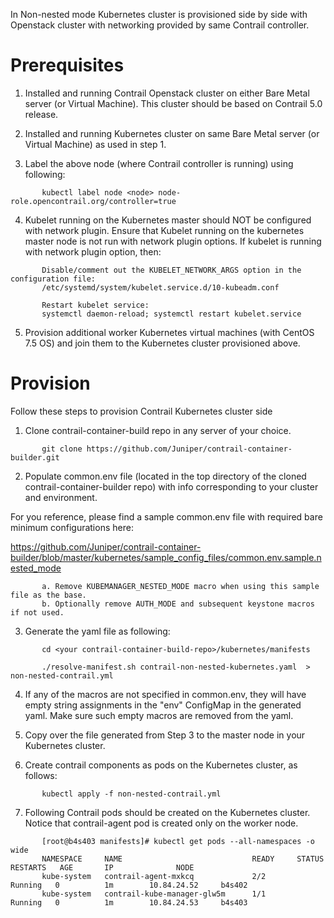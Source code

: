 In Non-nested mode Kubernetes cluster is provisioned side by side with Openstack cluster with networking provided by same Contrail controller.

# __Prerequisites__

1. Installed and running Contrail Openstack cluster on either Bare Metal server (or Virtual Machine).
   This cluster should be based on Contrail 5.0 release.

2. Installed and running Kubernetes cluster on same Bare Metal server (or Virtual Machine) as used in step 1.

3. Label the above node (where Contrail controller is running) using following:

```
       kubectl label node <node> node-role.opencontrail.org/controller=true
```

4. Kubelet running on the Kubernetes master should NOT be configured with network plugin.
      Ensure that Kubelet running on the kubernetes master node is not run with network plugin options. If kubelet is running with network plugin option, then:
```
       Disable/comment out the KUBELET_NETWORK_ARGS option in the configuration file:
       /etc/systemd/system/kubelet.service.d/10-kubeadm.conf

       Restart kubelet service:
       systemctl daemon-reload; systemctl restart kubelet.service       
```

5. Provision additional worker Kubernetes virtual machines (with CentOS 7.5 OS) and join them to the Kubernetes cluster provisioned above.

# __Provision__
Follow these steps to provision Contrail Kubernetes cluster side   

1. Clone contrail-container-build repo in any server of your choice.
```
       git clone https://github.com/Juniper/contrail-container-builder.git
```

2. Populate common.env file (located in the top directory of the cloned contrail-container-builder repo) with info corresponding to your cluster and environment.

For you reference, please find a sample common.env file with required bare minimum configurations here:

https://github.com/Juniper/contrail-container-builder/blob/master/kubernetes/sample_config_files/common.env.sample.nested_mode

           a. Remove KUBEMANAGER_NESTED_MODE macro when using this sample file as the base.
           b. Optionally remove AUTH_MODE and subsequent keystone macros if not used.

3. Generate the yaml file as following:
```
       cd <your contrail-container-build-repo>/kubernetes/manifests

       ./resolve-manifest.sh contrail-non-nested-kubernetes.yaml  > non-nested-contrail.yml
```
4. If any of the macros are not specified in common.env, they will have empty string assignments in the "env" ConfigMap in the generated yaml. Make sure such empty macros are removed from the yaml.
   
5. Copy over the file generated from Step 3 to the master node in your Kubernetes cluster.

6. Create contrail components as pods on the Kubernetes cluster, as follows:

```
       kubectl apply -f non-nested-contrail.yml
```
7. Following Contrail pods should be created on the Kubernetes cluster. Notice that contrail-agent pod is created only on the worker node.
```
       [root@b4s403 manifests]# kubectl get pods --all-namespaces -o wide
       NAMESPACE     NAME                             READY     STATUS    RESTARTS   AGE       IP              NODE
       kube-system   contrail-agent-mxkcq             2/2       Running   0          1m        10.84.24.52     b4s402
       kube-system   contrail-kube-manager-glw5m      1/1       Running   0          1m        10.84.24.53     b4s403
```